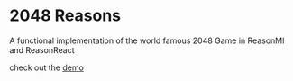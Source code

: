 # 2048 Reasons

A functional implementation of the world famous 2048 Game in ReasonMl and ReasonReact

check out the [demo](https://alanrsoares.github.io/2048-reasons/)
